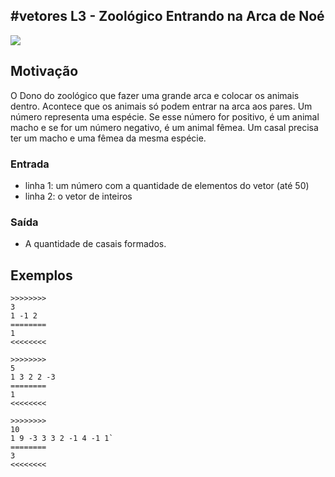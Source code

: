 ## #vetores L3 - Zoológico Entrando na Arca de Noé


![](__capa.jpg)

## Motivação

O Dono do zoológico que fazer uma grande arca e colocar os animais dentro. Acontece que os animais só podem entrar na arca aos pares. Um número representa uma espécie. Se esse número for positivo, é um animal macho e se for um número negativo, é um animal fêmea. Um casal precisa ter um macho e uma fêmea da mesma espécie.

### Entrada

*   linha 1: um número com a quantidade de elementos do vetor (até 50)
*   linha 2: o vetor de inteiros

### Saída

*   A quantidade de casais formados.

## Exemplos

```
>>>>>>>>
3
1 -1 2
========
1
<<<<<<<<

>>>>>>>>
5
1 3 2 2 -3
========
1
<<<<<<<<

>>>>>>>>
10
1 9 -3 3 3 2 -1 4 -1 1`
========
3
<<<<<<<<
```

